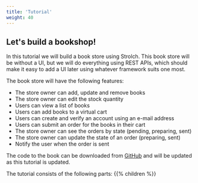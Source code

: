 ```yaml
---
title: 'Tutorial'
weight: 40
---
```


## Let's build a bookshop!

In this tutorial we will build a book store using Strolch. This book store will
be without a UI, but we will do everything using REST APIs, which should make it
easy to add a UI later using whatever framework suits one most.

The book store will have the following features:

* The store owner can add, update and remove books
* The store owner can edit the stock quantity
* Users can view a list of books
* Users can add books to a virtual cart
* Users can create and verify an account using an e-mail address
* Users can submit an order for the books in their cart
* The store owner can see the orders by state (pending, preparing, sent)
* The store owner can update the state of an order (preparing, sent)
* Notify the user when the order is sent

The code to the book can be downloaded
from [GitHub](https://github.com/4treesCH/strolch-bookshop) and will be updated
as this tutorial is updated.

The tutorial consists of the following parts:
{{% children %}}


